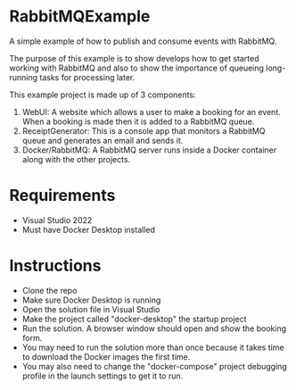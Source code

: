 # RabbitMQExample
A simple example of how to publish and consume events with RabbitMQ.

The purpose of this example is to show develops how to get started working with RabbitMQ and also to show the importance of queueing long-running tasks for processing later.

This example project is made up of 3 components:
1. WebUI: A website which allows a user to make a booking for an event. When a booking is made then it is added to a RabbitMQ queue.
2. ReceiptGenerator: This is a console app that monitors a RabbitMQ queue and generates an email and sends it.
3. Docker/RabbitMQ: A RabbitMQ server runs inside a Docker container along with the other projects.

Requirements
============
- Visual Studio 2022
- Must have Docker Desktop installed

Instructions
============
- Clone the repo
- Make sure Docker Desktop is running
- Open the solution file in Visual Studio
- Make the project called "docker-desktop" the startup project
- Run the solution. A browser window should open and show the booking form.
- You may need to run the solution more than once because it takes time to download the Docker images the first time.
- You may also need to change the "docker-compose" project debugging profile in the launch settings to get it to run.
